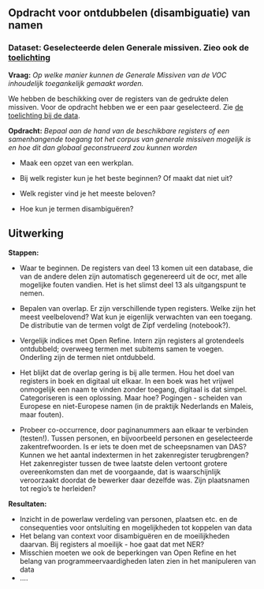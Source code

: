 ## Opdracht voor ontdubbelen (disambiguatie) van namen

### Dataset: Geselecteerde delen Generale missiven. Zieo ook de <a href="toelichting_gm.md">toelichting</a>

****Vraag:**** _Op welke manier kunnen de Generale Missiven van de VOC inhoudelijk toegankelijk gemaakt worden._

We hebben de beschikking over de registers van de gedrukte delen missiven. Voor de opdracht hebben we er een paar geselecteerd. Zie <a href="toelichting">de toelichting bij de data</a>.

****Opdracht:****
_Bepaal aan de hand van de beschikbare registers of een samenhangende toegang tot het corpus van generale missiven mogelijk is en hoe dit dan globaal geconstrueerd zou kunnen worden_

+ Maak een opzet van een werkplan.

+ Bij welk register kun je het beste beginnen? Of maakt dat niet uit?

+ Welk register vind je het meeste beloven?

+ Hoe kun je termen disambiguëren?



## Uitwerking
**Stappen:**
+ Waar te beginnen. De registers van deel 13 komen uit een database, die van de andere delen zijn automatisch gegenereerd uit de ocr, met alle mogelijke fouten vandien. Het is het slimst deel 13 als uitgangspunt te nemen.
+ Bepalen van overlap. Er zijn verschillende typen registers. Welke zijn het meest veelbelovend? Wat kun je eigenlijk verwachten van een toegang. De distributie van de termen volgt de Zipf verdeling (notebook?).


+ Vergelijk indices met Open Refine. Intern zijn registers al grotendeels ontdubbeld; overweeg termen met subitems samen te voegen. Onderling zijn de termen niet ontdubbeld.

+ Het blijkt dat de overlap gering is bij alle termen. Hou het doel van registers in boek en digitaal uit elkaar. In een boek was het vrijwel onmogelijk een naam te vinden zonder toegang, digitaal is dat simpel. Categoriseren is een oplossing. Maar hoe? Pogingen - scheiden van Europese en niet-Europese namen (in de praktijk Nederlands en Maleis, maar fouten).


+ Probeer co-occurrence, door paginanummers aan elkaar te verbinden (testen!). Tussen personen, en bijvoorbeeld personen en geselecteerde zakentrefwoorden. Is er iets te doen met de scheepsnamen van DAS?
Kunnen we het aantal indextermen in het zakenregister terugbrengen? Het zakenregister tussen de twee laatste delen vertoont grotere overeenkomsten dan met de voorgaande, dat is waarschijnlijk veroorzaakt doordat de bewerker daar dezelfde was.
Zijn plaatsnamen tot regio’s te herleiden?

**Resultaten:**

+ Inzicht in de powerlaw verdeling van personen, plaatsen etc. en de consequenties voor ontsluiting en mogelijkheden tot koppelen van data
+ Het belang van context voor disambiguëren en de moeilijkheden daarvan. Bij registers al moeilijk - hoe gaat dat met NER?
+ Misschien moeten we ook de beperkingen van Open Refine en het belang van programmeervaardigheden laten zien in het manipuleren van data
+ ….
